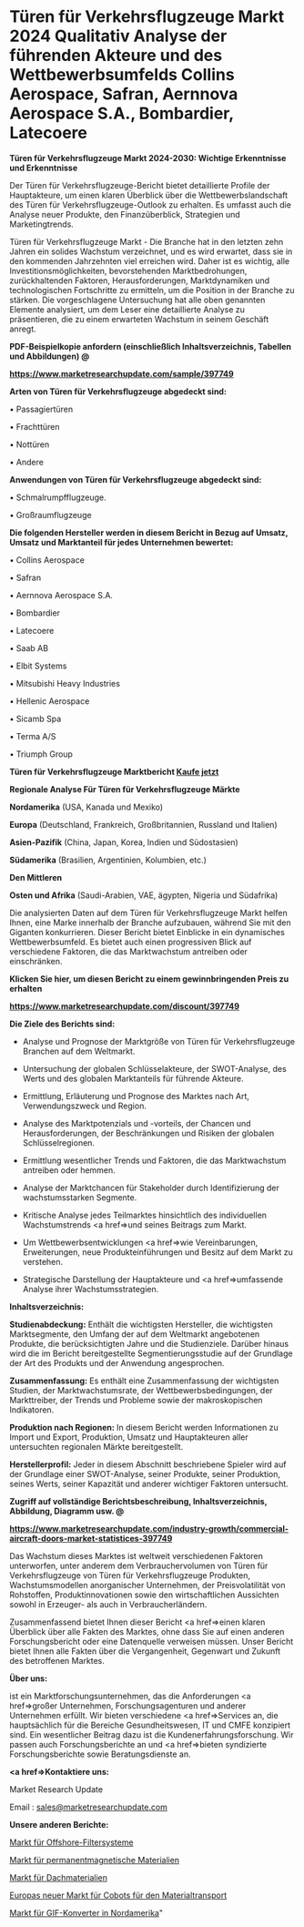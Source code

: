 # Türen für Verkehrsflugzeuge Markt 2024 Qualitativ Analyse der führenden Akteure und des Wettbewerbsumfelds Collins Aerospace, Safran, Aernnova Aerospace S.A., Bombardier, Latecoere

<strong>Türen für Verkehrsflugzeuge Markt 2024-2030: Wichtige Erkenntnisse und Erkenntnisse</strong>

Der Türen für Verkehrsflugzeuge-Bericht bietet detaillierte Profile der Hauptakteure, um einen klaren Überblick über die Wettbewerbslandschaft des Türen für Verkehrsflugzeuge-Outlook zu erhalten. Es umfasst auch die Analyse neuer Produkte, den Finanzüberblick, Strategien und Marketingtrends.

Türen für Verkehrsflugzeuge Markt - Die Branche hat in den letzten zehn Jahren ein solides Wachstum verzeichnet, und es wird erwartet, dass sie in den kommenden Jahrzehnten viel erreichen wird. Daher ist es wichtig, alle Investitionsmöglichkeiten, bevorstehenden Marktbedrohungen, zurückhaltenden Faktoren, Herausforderungen, Marktdynamiken und technologischen Fortschritte zu ermitteln, um die Position in der Branche zu stärken. Die vorgeschlagene Untersuchung hat alle oben genannten Elemente analysiert, um dem Leser eine detaillierte Analyse zu präsentieren, die zu einem erwarteten Wachstum in seinem Geschäft anregt.



<strong><b>PDF-Beispielkopie anfordern (einschließlich Inhaltsverzeichnis, Tabellen und Abbildungen) @ </b></strong>

<strong><a href=https://www.marketresearchupdate.com/sample/397749>

<strong>https://www.marketresearchupdate.com/sample/397749</u></a></strong></strong>



<strong>Arten von Türen für Verkehrsflugzeuge abgedeckt sind:</strong>

• Passagiertüren

• Frachttüren

• Nottüren

• Andere



<strong>Anwendungen von Türen für Verkehrsflugzeuge abgedeckt sind:</strong>

• Schmalrumpfflugzeuge.

• Großraumflugzeuge



<strong>Die folgenden Hersteller werden in diesem Bericht in Bezug auf Umsatz, Umsatz und Marktanteil für jedes Unternehmen bewertet:</strong>

• Collins Aerospace

• Safran

• Aernnova Aerospace S.A.

• Bombardier

• Latecoere

• Saab AB

• Elbit Systems

• Mitsubishi Heavy Industries

• Hellenic Aerospace

• Sicamb Spa

• Terma A/S

• Triumph Group



<strong>Türen für Verkehrsflugzeuge Marktbericht <a href=https://www.marketresearchupdate.com/buynow/397749>Kaufe jetzt</a></strong>



<strong>Regionale Analyse Für Türen für Verkehrsflugzeuge Märkte</strong>



<strong>Nordamerika</strong> (USA, Kanada und Mexiko)



<strong>Europa</strong> (Deutschland, Frankreich, Großbritannien, Russland und Italien)



<strong>Asien-Pazifik</strong> (China, Japan, Korea, Indien und Südostasien)



<strong>Südamerika</strong> (Brasilien, Argentinien, Kolumbien, etc.)



<strong>Den Mittleren</strong> 

<strong>Osten und Afrika</strong> (Saudi-Arabien, VAE, ägypten, Nigeria und Südafrika)

Die analysierten Daten auf dem Türen für Verkehrsflugzeuge Markt helfen Ihnen, eine Marke innerhalb der Branche aufzubauen, während Sie mit den Giganten konkurrieren. Dieser Bericht bietet Einblicke in ein dynamisches Wettbewerbsumfeld. Es bietet auch einen progressiven Blick auf verschiedene Faktoren, die das Marktwachstum antreiben oder einschränken.



<strong>Klicken Sie hier, um diesen Bericht zu einem gewinnbringenden Preis zu erhalten
</strong>

<strong><a href=https://www.marketresearchupdate.com/discount/397749>https://www.marketresearchupdate.com/discount/397749</b></u></strong></a>



<strong>Die Ziele des Berichts sind:</strong>

- Analyse und Prognose der Marktgröße von Türen für Verkehrsflugzeuge Branchen auf dem Weltmarkt.

- Untersuchung der globalen Schlüsselakteure, der SWOT-Analyse, des Werts und des globalen Marktanteils für führende Akteure.

- Ermittlung, Erläuterung und Prognose des Marktes nach Art, Verwendungszweck und Region.

- Analyse des Marktpotenzials und -vorteils, der Chancen und Herausforderungen, der Beschränkungen und Risiken der globalen Schlüsselregionen.

- Ermittlung wesentlicher Trends und Faktoren, die das Marktwachstum antreiben oder hemmen.

- Analyse der Marktchancen für Stakeholder durch Identifizierung der wachstumsstarken Segmente.

- Kritische Analyse jedes Teilmarktes hinsichtlich des individuellen Wachstumstrends <a href=>und</a> seines Beitrags zum Markt.

- Um Wettbewerbsentwicklungen <a href=>wie</a> Vereinbarungen, Erweiterungen, neue Produkteinführungen und Besitz auf dem Markt zu verstehen.

- Strategische Darstellung der Hauptakteure und <a href=>umfas</a>sende Analyse ihrer Wachstumsstrategien.



<strong>Inhaltsverzeichnis:</strong>



<strong>Studienabdeckung:</strong> Enthält die wichtigsten Hersteller, die wichtigsten Marktsegmente, den Umfang der auf dem Weltmarkt angebotenen Produkte, die berücksichtigten Jahre und die Studienziele. Darüber hinaus wird die im Bericht bereitgestellte Segmentierungsstudie auf der Grundlage der Art des Produkts und der Anwendung angesprochen.



<strong>Zusammenfassung:</strong> Es enthält eine Zusammenfassung der wichtigsten Studien, der Marktwachstumsrate, der Wettbewerbsbedingungen, der Markttreiber, der Trends und Probleme sowie der makroskopischen Indikatoren.



<strong>Produktion nach Regionen:</strong> In diesem Bericht werden Informationen zu Import und Export, Produktion, Umsatz und Hauptakteuren aller untersuchten regionalen Märkte bereitgestellt.



<strong>Herstellerprofil:</strong> Jeder in diesem Abschnitt beschriebene Spieler wird auf der Grundlage einer SWOT-Analyse, seiner Produkte, seiner Produktion, seines Werts, seiner Kapazität und anderer wichtiger Faktoren untersucht.



<strong><b>Zugriff auf vollständige Berichtsbeschreibung, Inhaltsverzeichnis, Abbildung, Diagramm usw. @ </b></strong>

<strong><a href=https://www.marketresearchupdate.com/industry-growth/commercial-aircraft-doors-market-statistices-397749>https://www.marketresearchupdate.com/industry-growth/commercial-aircraft-doors-market-statistices-397749</a></strong>

Das Wachstum dieses Marktes ist weltweit verschiedenen Faktoren unterworfen, unter anderem dem Verbrauchervolumen von Türen für Verkehrsflugzeuge von Türen für Verkehrsflugzeuge Produkten, Wachstumsmodellen anorganischer Unternehmen, der Preisvolatilität von Rohstoffen, Produktinnovationen sowie den wirtschaftlichen Aussichten sowohl in Erzeuger- als auch in Verbraucherländern.

Zusammenfassend bietet Ihnen dieser Bericht <a href=>einen</a> klaren Überblick über alle Fakten des Marktes, ohne dass Sie auf einen anderen Forschungsbericht oder eine Datenquelle verweisen müssen. Unser Bericht bietet Ihnen alle Fakten über die Vergangenheit, Gegenwart und Zukunft des betroffenen Marktes.



<strong>Über uns:</strong>

 ist ein Marktforschungsunternehmen, das die Anforderungen <a href=>großer</a> Unternehmen, Forschungsagenturen und anderer Unternehmen erfüllt. Wir bieten verschiedene <a href=>Services</a> an, die hauptsächlich für die Bereiche Gesundheitswesen, IT und CMFE konzipiert sind. Ein wesentlicher Beitrag dazu ist die Kundenerfahrungsforschung. Wir passen auch Forschungsberichte an und <a href=>bieten</a> syndizierte Forschungsberichte sowie Beratungsdienste an.



<strong><a href=>Kontaktiere uns:</a></strong>

Market Research Update

Email : sales@marketresearchupdate.com



<strong>Unsere anderen Berichte:</strong>

<a href=https://www.linkedin.com/pulse/offshore-filter-systems-market-size-growth-set>Markt für Offshore-Filtersysteme</a>

<a href=https://www.linkedin.com/pulse/permanent-magnetic-material-market-size-share>Markt für permanentmagnetische Materialien</a>

<a href=https://www.linkedin.com/pulse/roofing-materials-market-size-trends>Markt für Dachmaterialien</a>

<a href=https://www.linkedin.com/pulse/europe-new-material-handling-cobots-market-demand>Europas neuer Markt für Cobots für den Materialtransport</a>

<a href=https://www.linkedin.com/pulse/north-america-gif-converters-market-continues-baizf/>Markt für GIF-Konverter in Nordamerika</a>"
